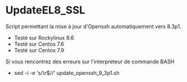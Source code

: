 # UpdateEL8_SSL
Script permettant la mise à jour d'Openssh automatiquement vers 8.3p1.
 - Testé sur Rockylinux 8.6
 - Testé sur Centos 7.6
 - Testé sur Centos 7.9

Si vous rencontrez des erreurs sur l'interpreteur de commande BASH
 - sed -i -e 's/\r$//' update_openssh_9_3p1.sh
